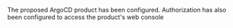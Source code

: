 The proposed ArgoCD product has been configured.
Authorization has also been configured to access the product's web console
